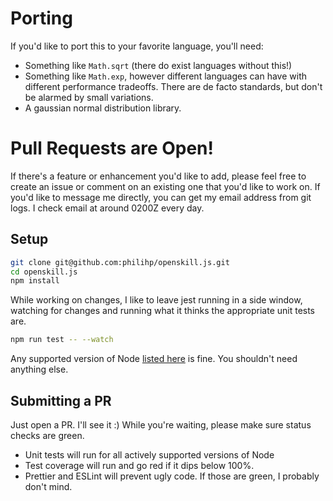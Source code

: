 # Porting

If you'd like to port this to your favorite language, you'll need:

* Something like `Math.sqrt` (there do exist languages without this!)
* Something like `Math.exp`, however different languages can have with different performance tradeoffs. There are de facto standards, but don't be alarmed by small variations. 
* A gaussian normal distribution library.

# Pull Requests are Open!

If there's a feature or enhancement you'd like to add, please feel free to create an issue or comment on an existing one that you'd like to work on. If you'd like to message me directly, you can get my email address from git logs. I check email at around 0200Z every day.

## Setup

```bash
git clone git@github.com:philihp/openskill.js.git
cd openskill.js
npm install
```

While working on changes, I like to leave jest running in a side window, watching for changes and running what it thinks the appropriate unit tests are.

```bash
npm run test -- --watch
```

Any supported version of Node [listed here](https://nodejs.org/en/about/releases/) is fine. You shouldn't need anything else.

## Submitting a PR

Just open a PR. I'll see it :) While you're waiting, please make sure status checks are green.

- Unit tests will run for all actively supported versions of Node
- Test coverage will run and go red if it dips below 100%.
- Prettier and ESLint will prevent ugly code. If those are green, I probably don't mind.
